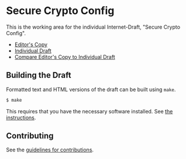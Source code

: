 # Secure Crypto Config

This is the working area for the individual Internet-Draft, "Secure Crypto Config".

* [Editor's Copy](https://secureCryptoConfig.github.io/secureCryptoConfig/#go.draft-kmindi-secure-crypto-config.html)
* [Individual Draft](https://tools.ietf.org/html/draft-kmindi-secure-crypto-config)
* [Compare Editor's Copy to Individual Draft](https://secureCryptoConfig.github.io/secureCryptoConfig/#go.draft-kmindi-secure-crypto-config.diff)

## Building the Draft

Formatted text and HTML versions of the draft can be built using `make`.

```sh
$ make
```

This requires that you have the necessary software installed.  See
[the instructions](https://github.com/martinthomson/i-d-template/blob/master/doc/SETUP.md).


## Contributing

See the
[guidelines for contributions](https://github.com/kmindi/secureCryptoConfig/blob/master/CONTRIBUTING.md).

